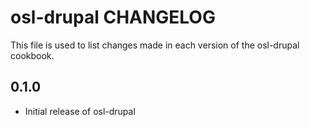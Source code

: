 osl-drupal CHANGELOG
====================
This file is used to list changes made in each version of the
osl-drupal cookbook.

0.1.0
-----
- Initial release of osl-drupal

